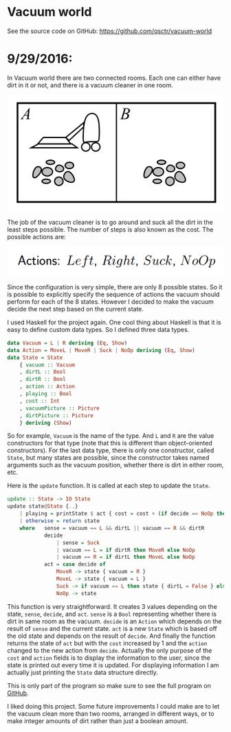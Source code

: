 # Vacuum world

See the source code on GitHub: https://github.com/qsctr/vacuum-world

# 9/29/2016:

In Vacuum world there are two connected rooms. Each one can either have dirt in it or not, and there is a vacuum cleaner in one room.

![Vacuum world](images/vacuum-world.png)

The job of the vacuum cleaner is to go around and suck all the dirt in the least steps possible. The number of steps is also known as the cost. The possible actions are:

![Vacuum actions](images/vacuum-actions.png)

Since the configuration is very simple, there are only 8 possible states. So it is possible to explicitly specify the sequence of actions the vacuum should perform for each of the 8 states. However I decided to make the vacuum decide the next step based on the current state.

I used Haskell for the project again. One cool thing about Haskell is that it is easy to define custom data types. So I defined three data types.

```haskell
data Vacuum = L | R deriving (Eq, Show)
data Action = MoveL | MoveR | Suck | NoOp deriving (Eq, Show)
data State = State
    { vacuum :: Vacuum
    , dirtL :: Bool
    , dirtR :: Bool
    , action :: Action
    , playing :: Bool
    , cost :: Int
    , vacuumPicture :: Picture
    , dirtPicture :: Picture
    } deriving (Show)
```

So for example, `Vacuum` is the name of the type. And `L` and `R` are the value constructors for that type (note that this is different than object-oriented constructors). For the last data type, there is only one constructor, called `State`, but many states are possible, since the constructor takes named arguments such as the vacuum position, whether there is dirt in either room, etc.

Here is the `update` function. It is called at each step to update the `State`.

```haskell
update :: State -> IO State
update state@State {..}
    | playing = printState $ act { cost = cost + (if decide == NoOp then 0 else 1), action = decide }
    | otherwise = return state
    where   sense = vacuum == L && dirtL || vacuum == R && dirtR
            decide
                | sense = Suck
                | vacuum == L = if dirtR then MoveR else NoOp
                | vacuum == R = if dirtL then MoveL else NoOp
            act = case decide of
                MoveR -> state { vacuum = R }
                MoveL -> state { vacuum = L }
                Suck -> if vacuum == L then state { dirtL = False } else state { dirtR = False }
                NoOp -> state
```

This function is very straightforward. It creates 3 values depending on the state, `sense`, `decide`, and `act`. `sense` is a `Bool` representing whether there is dirt in same room as the vacuum. `decide` is an `Action` which depends on the result of `sense` and the current state. `act` is a new `State` which is based off the old state and depends on the result of `decide`. And finally the function returns the state of `act` but with the `cost` increased by 1 and the `action` changed to the new action from `decide`. Actually the only purpose of the `cost` and `action` fields is to display the information to the user, since the state is printed out every time it is updated. For displaying information I am actually just printing the `State` data structure directly.

This is only part of the program so make sure to see the full program on [GitHub](https://github.com/qsctr/vacuum-world/blob/master/src/Main.hs).

I liked doing this project. Some future improvements I could make are to let the vacuum clean more than two rooms, arranged in different ways, or to make integer amounts of dirt rather than just a boolean amount.